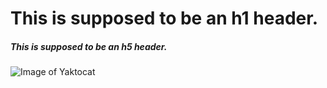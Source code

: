 # This is supposed to be an h1 header. 
##### This is supposed to be an h5 header. 

![Image of Yaktocat](https://octodex.github.com/images/yaktocat.png)
